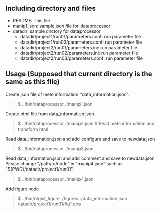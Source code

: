 Including directory and files
--------------

- README: This file
- manip1.json: sample json file for dataprocessor
- datadir: sample dirctory for dataprocessor
  - datadir/project1/run01/parameters.conf: run parameter file
  - datadir/project1/run03/parameters.conf: run parameter file
  - datadir/project2/run01/parameters.ini: run parameter file
  - datadir/project2/run02/parameters.ini: run parameter file
  - datadir/project2/run03/parameters.conf: run parameter file


Usage (Supposed that current directory is the same as this file)
--------
Create json file of mete information "data\_information.json".
> $ ../bin/dataprocessor ./manip1.json

Create html file from data\_information.json.
> $ ../bin/dataprocessor ./manip2.json  # Read meta information and transform html

Read data\_information.json and add configure and save to newdata.json
> $ ../bin/dataprocessor ./manip3.json

Read data\_information.json and add comment and save to newdata.json
Please change "/path/to/node" in "manip4.json" such as "${PWD}/datadir/project1/run01".
> $ ../bin/dataprocessor ./manip4.json

Add figure node
> $ ../bin/regist_figure ./figures ./data_information.json datadir/project1/run01/fig1.eps
